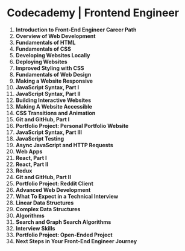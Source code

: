 # Codecademy | Frontend Engineer

1. **Introduction to Front-End Engineer Career Path**
2. **Overview of Web Development**
3. **Fundamentals of HTML**
4. **Fundamentals of CSS**
5. **Developing Websites Locally**
6. **Deploying Websites**
7. **Improved Styling with CSS**
8. **Fundamentals of Web Design**
9. **Making a Website Responsive**
10. **JavaScript Syntax, Part I**
11. **JavaScript Syntax, Part II**
12. **Building Interactive Websites**
13. **Making A Website Accessible**
14. **CSS Transitions and Animation**
15. **Git and GitHub, Part I**
16. **Portfolio Project: Personal Portfolio Website**
17. **JavaScript Syntax, Part III**
18. **JavaScript Testing**
19. **Async JavaScript and HTTP Requests**
20. **Web Apps**
21. **React, Part I**
22. **React, Part II**
23. **Redux**
24. **Git and GitHub, Part II**
25. **Portfolio Project: Reddit Client**
26. **Advanced Web Development**
27. **What To Expect in a Technical Interview**
28. **Linear Data Structures**
29. **Complex Data Structures**
30. **Algorithms**
31. **Search and Graph Search Algorithms**
32. **Interview Skills**
33. **Portfolio Project: Open-Ended Project**
34. **Next Steps in Your Front-End Engineer Journey**
